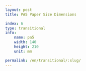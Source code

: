 ```yaml
---
layout: post
title: PA5 Paper Size Dimensions

index: 6
type: transitional
info:
    name: pa5
    width: 140
    height: 210
    unit: mm

permalink: /en/transitional/:slug/
---
```



